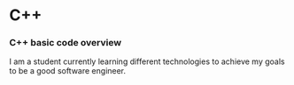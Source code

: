 # C++ 
### C++ basic code overview

I am a student currently learning different technologies
to achieve my goals to be a good software engineer.
